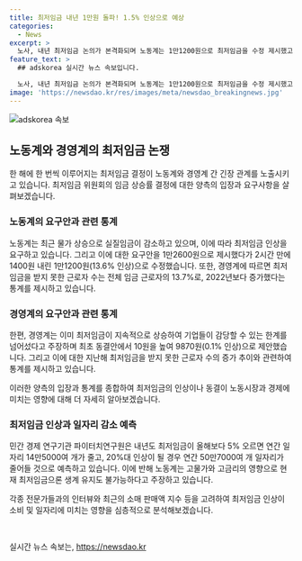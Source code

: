```yaml
---
title: 최저임금 내년 1만원 돌파! 1.5% 인상으로 예상
categories:
  - News
excerpt: >
  노사, 내년 최저임금 논의가 본격화되며 노동계는 1만1200원으로 최저임금을 수정 제시했고, 경영계는 9870원을 제안하며 난항이 예상된다. 최저임금의 지난 5년간 증가율은 높아져 노동시장 취약 계층이 더 많은 어려움을 겪는다는 우려가 제기되고 있다. 민간 경제 연구기관은 최저임금의 급격한 인상으로 연간 수만 개의 일자리가 사라질 수 있다는 예측을 내놓은 반면, 노동계는 최저임금이 현재 생계 유지에 불가능하다고 강조하고 있다.
feature_text: >
  ## adskorea 실시간 뉴스 속보입니다.

  노사, 내년 최저임금 논의가 본격화되며 노동계는 1만1200원으로 최저임금을 수정 제시했고, 경영계는 9870원을 제안하며 난항이 예상된다. 최저임금의 지난 5년간 증가율은 높아져 노동시장 취약 계층이 더 많은 어려움을 겪는다는 우려가 제기되고 있다. 민간 경제 연구기관은 최저임금의 급격한 인상으로 연간 수만 개의 일자리가 사라질 수 있다는 예측을 내놓은 반면, 노동계는 최저임금이 현재 생계 유지에 불가능하다고 강조하고 있다.
image: 'https://newsdao.kr/res/images/meta/newsdao_breakingnews.jpg'
---
```


<p><img src="https://newsdao.kr/res/images/meta/newsdao_breakingnews.jpg" alt="adskorea 속보" /></p>

<h2 data-ke-size="size26">노동계와 경영계의 최저임금 논쟁</h2>

<p>한 해에 한 번씩 이루어지는 최저임금 결정이 노동계와 경영계 간 긴장 관계를 노출시키고 있습니다. 최저임금 위원회의 임금 상승률 결정에 대한 양측의 입장과 요구사항을 살펴보겠습니다.</p>

<h3>노동계의 요구안과 관련 통계</h3>

<p>노동계는 최근 물가 상승으로 실질임금이 감소하고 있으며, 이에 따라 최저임금 인상을 요구하고 있습니다. 그리고 이에 대한 요구안을 1만2600원으로 제시했다가 2시간 만에 1400원 내린 1만1200원(13.6% 인상)으로 수정했습니다. 또한, 경영계에 따르면 최저임금을 받지 못한 근로자 수는 전체 임금 근로자의 13.7%로, 2022년보다 증가했다는 통계를 제시하고 있습니다.</p>

<h3>경영계의 요구안과 관련 통계</h3>

<p>한편, 경영계는 이미 최저임금이 지속적으로 상승하여 기업들이 감당할 수 있는 한계를 넘어섰다고 주장하며 최초 동결안에서 10원을 높여 9870원(0.1% 인상)으로 제안했습니다. 그리고 이에 대한 지난해 최저임금을 받지 못한 근로자 수의 증가 추이와 관련하여 통계를 제시하고 있습니다.</p>

<p>이러한 양측의 입장과 통계를 종합하여 최저임금의 인상이나 동결이 노동시장과 경제에 미치는 영향에 대해 더 자세히 알아보겠습니다. </p>

<h3>최저임금 인상과 일자리 감소 예측</h3>

<p>민간 경제 연구기관 파이터치연구원은 내년도 최저임금이 올해보다 5% 오르면 연간 일자리 14만5000여 개가 줄고, 20%대 인상이 될 경우 연간 50만7000여 개 일자리가 줄어들 것으로 예측하고 있습니다. 이에 반해 노동계는 고물가와 고금리의 영향으로 현재 최저임금으론 생계 유지도 불가능하다고 주장하고 있습니다.</p>

<p>각종 전문가들과의 인터뷰와 최근의 소매 판매액 지수 등을 고려하여 최저임금 인상이 소비 및 일자리에 미치는 영향을 심층적으로 분석해보겠습니다. </p>

<p data-ke-size="size16">&nbsp;</p>
실시간 뉴스 속보는, <a href="https://newsdao.kr" rel="dofollow">https://newsdao.kr</a>


